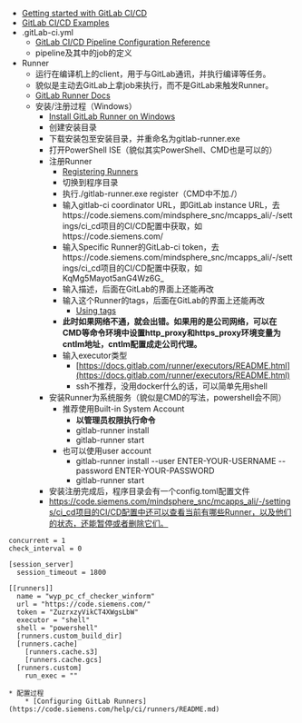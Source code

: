 * [Getting started with GitLab CI/CD](https://code.siemens.com/help/ci/quick_start/README)
* [GitLab CI/CD Examples](https://code.siemens.com/help/ci/examples/README.md)
* .gitLab-ci.yml
    * [GitLab CI/CD Pipeline Configuration Reference](https://code.siemens.com/help/ci/yaml/README.md)
    * pipeline及其中的job的定义
* Runner
    * 运行在编译机上的client，用于与GitLab通讯，并执行编译等任务。
    * 貌似是主动去GitLab上拿job来执行，而不是GitLab来触发Runner。
    * [GitLab Runner Docs](https://docs.gitlab.com/runner/)
    * 安装/注册过程（Windows）
        * [Install GitLab Runner on Windows](https://docs.gitlab.com/runner/install/windows.html)
        * 创建安装目录
        * 下载安装包至安装目录，并重命名为gitlab-runner.exe
        * 打开PowerShell ISE（貌似其实PowerShell、CMD也是可以的）
        * 注册Runner
            * [Registering Runners](https://docs.gitlab.com/runner/register/index.html#windows)
            * 切换到程序目录
            * 执行./gitlab-runner.exe register（CMD中不加./）
            * 输入gitlab-ci coordinator URL，即GitLab instance URL，去https://code.siemens.com/mindsphere_snc/mcapps_ali/-/settings/ci_cd项目的CI/CD配置中获取，如https://code.siemens.com/
            * 输入Specific Runner的GitLab-ci token，去https://code.siemens.com/mindsphere_snc/mcapps_ali/-/settings/ci_cd项目的CI/CD配置中获取，如KqMg5Mayot5anG4Wz6G_
            * 输入描述，后面在GitLab的界面上还能再改
            * 输入这个Runner的tags，后面在GitLab的界面上还能再改
                * [Using tags](https://docs.gitlab.com/ee/ci/runners/#using-tags)
            * **此时如果网络不通，就会出错。如果用的是公司网络，可以在CMD等命令环境中设置http_proxy和https_proxy环境变量为cntlm地址，cntlm配置成走公司代理。**
            * 输入executor类型
                * [https://docs.gitlab.com/runner/executors/README.html](https://docs.gitlab.com/runner/executors/README.html)
                * ssh不推荐，没用docker什么的话，可以简单先用shell
        * 安装Runner为系统服务（貌似是CMD的写法，powershell会不同）
            * 推荐使用Built-in System Account
                * **以管理员权限执行命令**
                * gitlab-runner install
                * gitlab-runner start
            * 也可以使用user account
                * gitlab-runner install --user ENTER-YOUR-USERNAME --password ENTER-YOUR-PASSWORD
                * gitlab-runner start
        * 安装注册完成后，程序目录会有一个config.toml配置文件
        * https://code.siemens.com/mindsphere_snc/mcapps_ali/-/settings/ci_cd项目的CI/CD配置中还可以查看当前有哪些Runner，以及他们的状态，还能暂停或者删除它们。

```
concurrent = 1
check_interval = 0

[session_server]
  session_timeout = 1800

[[runners]]
  name = "wyp_pc_cf_checker_winform"
  url = "https://code.siemens.com/"
  token = "ZuzrxzyVikCT4XWgsLbW"
  executor = "shell"
  shell = "powershell"
  [runners.custom_build_dir]
  [runners.cache]
    [runners.cache.s3]
    [runners.cache.gcs]
  [runners.custom]
    run_exec = ""

```

    * 配置过程
        * [Configuring GitLab Runners](https://code.siemens.com/help/ci/runners/README.md)